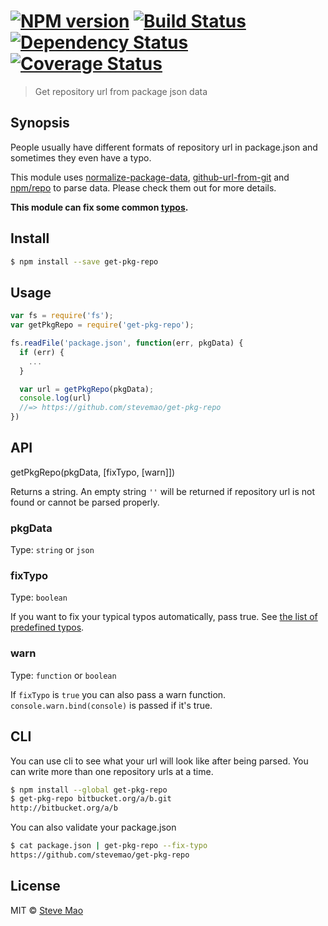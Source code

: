 #  [![NPM version][npm-image]][npm-url] [![Build Status][travis-image]][travis-url] [![Dependency Status][daviddm-image]][daviddm-url] [![Coverage Status][coverall-image]][coverall-url]

> Get repository url from package json data


## Synopsis

People usually have different formats of repository url in package.json and sometimes they even have a typo.

This module uses [normalize-package-data](https://github.com/npm/normalize-package-data), [github-url-from-git](https://github.com/tj/node-github-url-from-git) and [npm/repo](https://github.com/npm/npm/blob/master/lib/repo.js) to parse data. Please check them out for more details.

**This module can fix some common [typos](typos.json).**

## Install

```sh
$ npm install --save get-pkg-repo
```


## Usage

```js
var fs = require('fs');
var getPkgRepo = require('get-pkg-repo');

fs.readFile('package.json', function(err, pkgData) {
  if (err) {
    ...
  }

  var url = getPkgRepo(pkgData);
  console.log(url)
  //=> https://github.com/stevemao/get-pkg-repo
})
```


## API

getPkgRepo(pkgData, [fixTypo, [warn]])

Returns a string. An empty string `''` will be returned if repository url is not found or cannot be parsed properly.

### pkgData

Type: `string` or `json`

### fixTypo

Type: `boolean`

If you want to fix your typical typos automatically, pass true. See [the list of predefined typos](typos.json).

### warn

Type: `function` or `boolean`

If `fixTypo` is `true` you can also pass a warn function. `console.warn.bind(console)` is passed if it's true.


## CLI

You can use cli to see what your url will look like after being parsed. You can write more than one repository urls at a time.

```sh
$ npm install --global get-pkg-repo
$ get-pkg-repo bitbucket.org/a/b.git
http://bitbucket.org/a/b
```

You can also validate your package.json

```sh
$ cat package.json | get-pkg-repo --fix-typo
https://github.com/stevemao/get-pkg-repo
```


## License

MIT © [Steve Mao](https://github.com/stevemao)

[npm-image]: https://badge.fury.io/js/get-pkg-repo.svg
[npm-url]: https://npmjs.org/package/get-pkg-repo
[travis-image]: https://travis-ci.org/stevemao/get-pkg-repo.svg?branch=master
[travis-url]: https://travis-ci.org/stevemao/get-pkg-repo
[daviddm-image]: https://david-dm.org/stevemao/get-pkg-repo.svg?theme=shields.io
[daviddm-url]: https://david-dm.org/stevemao/get-pkg-repo
[coverall-image]: https://coveralls.io/repos/stevemao/get-pkg-repo/badge.svg
[coverall-url]: https://coveralls.io/r/stevemao/get-pkg-repo

